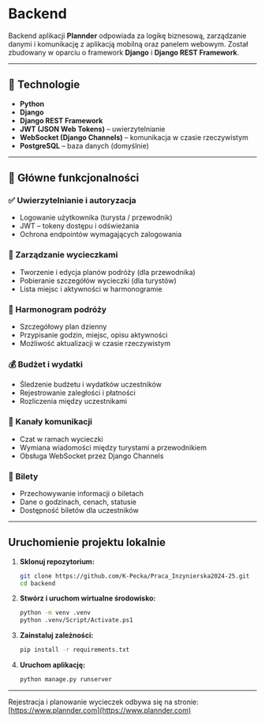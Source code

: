 # Backend

Backend aplikacji **Plannder** odpowiada za logikę biznesową, zarządzanie danymi i komunikację z aplikacją mobilną oraz panelem webowym. Został zbudowany w oparciu o framework **Django** i **Django REST Framework**.

---

## 🔧 Technologie

- **Python**
- **Django**
- **Django REST Framework**
- **JWT (JSON Web Tokens)** – uwierzytelnianie
- **WebSocket (Django Channels)** – komunikacja w czasie rzeczywistym
- **PostgreSQL** – baza danych (domyślnie)

---

## 🧠 Główne funkcjonalności

### ✅ Uwierzytelnianie i autoryzacja
- Logowanie użytkownika (turysta / przewodnik)
- JWT – tokeny dostępu i odświeżania
- Ochrona endpointów wymagających zalogowania

### 🧭 Zarządzanie wycieczkami
- Tworzenie i edycja planów podróży (dla przewodnika)
- Pobieranie szczegółów wycieczki (dla turystów)
- Lista miejsc i aktywności w harmonogramie

### 📅 Harmonogram podróży
- Szczegółowy plan dzienny
- Przypisanie godzin, miejsc, opisu aktywności
- Możliwość aktualizacji w czasie rzeczywistym

### 💰 Budżet i wydatki
- Śledzenie budżetu i wydatków uczestników
- Rejestrowanie zaległości i płatności
- Rozliczenia między uczestnikami

### 💬 Kanały komunikacji
- Czat w ramach wycieczki
- Wymiana wiadomości między turystami a przewodnikiem
- Obsługa WebSocket przez Django Channels

### 🎫 Bilety
- Przechowywanie informacji o biletach
- Dane o godzinach, cenach, statusie
- Dostępność biletów dla uczestników
---

## Uruchomienie projektu lokalnie

1. **Sklonuj repozytorium:**

   ```bash
   git clone https://github.com/K-Pecka/Praca_Inzynierska2024-25.git
   cd backend
   ```
   
2. **Stwórz i uruchom wirtualne środowisko:**

   ```bash
   python -m venv .venv
   python .venv/Script/Activate.ps1
   ```

3. **Zainstaluj zależności:**

   ```bash
   pip install -r requirements.txt
   ```

4. **Uruchom aplikację:**

   ```bash
   python manage.py runserver
   ```

---

Rejestracja i planowanie wycieczek odbywa się na stronie:  
[https://www.plannder.com](https://www.plannder.com)
